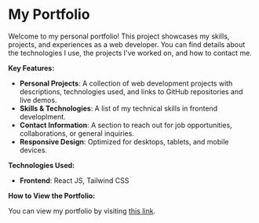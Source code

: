 # **My Portfolio**

Welcome to my personal portfolio! This project showcases my skills, projects, and experiences as a web developer. You can find details about the technologies I use, the projects I've worked on, and how to contact me.

**Key Features:**

- **Personal Projects**: A collection of web development projects with descriptions, technologies used, and links to GitHub repositories and live demos.
- **Skills & Technologies**: A list of my technical skills in frontend developlment.
- **Contact Information**: A section to reach out for job opportunities, collaborations, or general inquiries.
- **Responsive Design**: Optimized for desktops, tablets, and mobile devices.

**Technologies Used:**

- **Frontend**: React JS, Tailwind CSS

**How to View the Portfolio:**

You can view my portfolio by visiting [this link](https://angelosoreta123.github.io/Portfolio/).
